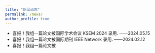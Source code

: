 ```yaml
---
title: "新闻动态"
permalink: /news/
author_profile: true
---
```

- 喜报！我组一篇论文被国际学术会议 KSEM 2024 录用. ——2024.05.15
- 喜报！我组一篇论文被国际期刊 IEEE Network 录用. ——2024.02.12
- 喜报！我组一篇论文被